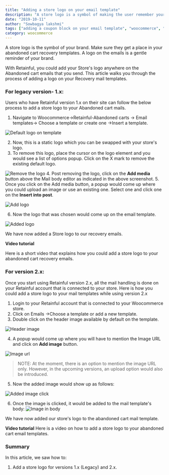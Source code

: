 ```yaml
---
title: "Adding a store logo on your email template"
description: "A store logo is a symbol of making the user remember your brand. Here is how you could add one to your abandoned cart emails."
date: "2019-10-11"
author: "Sowbagya lakshmi"
tags: ["adding a coupon block on your email template", "woocommerce", "abandoned cart emails"]
category: woocommerce
---
```


A store logo is the symbol of your brand. Make sure they get a place in your abandoned cart recovery templates. A logo on the emails is a gentle reminder of your brand.

With Retainful, you could add your Store's logo anywhere on the Abandoned cart emails that you send. This article walks you through the process of adding a logo on your Recovery mail templates.

### For legacy version- 1.x:

Users who have Retainful version 1.x on their site can follow the below process to add a store logo to your Abandoned cart mails.

1. Navigate to Woocommerce->Retainful-Abandoned carts -> Email templates-> Choose a template or create one ->Insert a template.

![Default logo on template](../../images/docs/adding-a-logo-to-abandoned-cart-templates/default-logo.png)

2. Now, this is a static logo which you can be swapped with your store's logo.
3. To remove this logo, place the cursor on the logo element and you would see a list of options popup. Click on the X mark to remove the existing default logo.

![Remove the logo](../../images/docs/adding-a-logo-to-abandoned-cart-templates/remove-logo.png)
4. Post removing the logo, click on the **Add media** button above the Mail body editor as indicated in the above screenshot.
5. Once you click on the Add media button, a popup would come up where you could upload an image or use an existing one. Select one and click one on the **Insert into post**.


![Add logo](../../images/docs/adding-a-logo-to-abandoned-cart-templates/adding-a-logo.png)

6. Now the logo that was chosen would come up on the email template.

![Added logo](../../images/docs/adding-a-logo-to-abandoned-cart-templates/logo-added.png)

We have now added a Store logo to our recovery emails.

**Video tutorial**

Here is a short video that explains how you could add a store logo to your abandoned cart recovery emails.


<div style="position: relative; padding-bottom: 56.25%; height: 0;"&gt;&lt;iframe src="https://www.loom.com/embed/3a43fb2073e6468cac6934247ca9d90f" frameborder="0" webkitallowfullscreen mozallowfullscreen allowfullscreen style="position: absolute; top: 0; left: 0; width: 100%; height: 100%;"</div>

### For version 2.x:

Once you start using Retainful version 2.x, all the mail handling is done on your Retainful account that is connected to your store.
Here is how you could add a store logo to your mail templates while using version 2.x

1. Login to your Retainful account that is connected to your Woocommerce store.
2. Click on Emails ->Choose a template or add a new template.
3. Double click on the header image available by default on the template.

![Header image](../../images/docs/adding-a-logo-to-abandoned-cart-templates/header-image.png)

4. A popup would come up where you will have to mention the Image URL and click on **Add image** button.

![Image url](../../images/docs/adding-a-logo-to-abandoned-cart-templates/popup-add-image.png)

> NOTE: At the moment, there is an option to mention the image URL only. However, in the upcoming versions, an upload option would also be introduced.

5. Now the added image would show up as follows:

![Added image click](../../images/docs/adding-a-logo-to-abandoned-cart-templates/added-image.png)

6. Once the image is clicked, it would be added to the mail template's body:
![Image in body](../../images/docs/adding-a-logo-to-abandoned-cart-templates/image-in-template-body.png)

We have now added our store's logo to the abandoned cart mail template.

**Video tutorial**
Here is a video on how to add a store logo to your abandoned cart email templates.
<div style="position: relative; padding-bottom: 56.25%; height: 0;"&gt;&lt;iframe src="https://www.loom.com/embed/80c0a13775044e10a6210925528891c9" frameborder="0" webkitallowfullscreen mozallowfullscreen allowfullscreen style="position: absolute; top: 0; left: 0; width: 100%; height: 100%;"</div>

### Summary

In this article, we saw how to:
1. Add a store logo for versions 1.x (Legacy) and 2.x.






